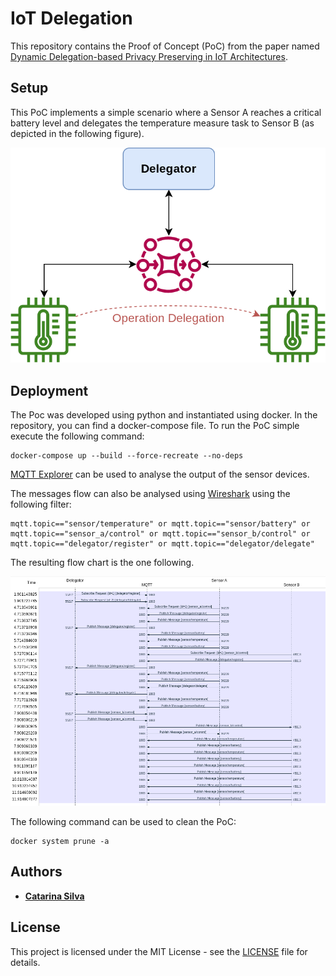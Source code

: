 # IoT Delegation

This repository contains the Proof of Concept (PoC) from the paper named [Dynamic Delegation-based Privacy Preserving in
IoT Architectures](https://www.researchgate.net/publication/363024342_Dynamic_Delegation-based_Privacy_Preserving_in_IoT_Architectures).

## Setup

This PoC implements a simple scenario where a Sensor A reaches a critical
battery level and delegates the temperature measure task to Sensor B
(as depicted in the following figure).

![poc setup](resources/setup.png)

## Deployment

The Poc was developed using python and instantiated using docker.
In the repository, you can find a docker-compose file.
To run the PoC simple execute the following command:

```
docker-compose up --build --force-recreate --no-deps
```

[MQTT Explorer](http://mqtt-explorer.com/) can be used to analyse the output of the sensor devices.

The messages flow can also be analysed using [Wireshark](https://www.wireshark.org/) using the following filter:

```
mqtt.topic=="sensor/temperature" or mqtt.topic=="sensor/battery" or mqtt.topic=="sensor_a/control" or mqtt.topic=="sensor_b/control" or mqtt.topic=="delegator/register" or mqtt.topic=="delegator/delegate"
```

The resulting flow chart is the one following.

![messages flow](resources/flow_transparent.png)


The following command can be used to clean the PoC:

```
docker system prune -a
```

## Authors

* **[Catarina Silva](https://github.com/catarinaacsilva)**

## License

This project is licensed under the MIT License - see the [LICENSE](LICENSE) file for details.
